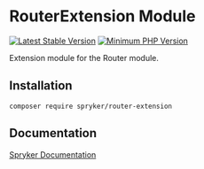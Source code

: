 # RouterExtension Module
[![Latest Stable Version](https://poser.pugx.org/spryker/router-extension/v/stable.svg)](https://packagist.org/packages/spryker/router-extension)
[![Minimum PHP Version](https://img.shields.io/badge/php-%3E%3D%208.1-8892BF.svg)](https://php.net/)

Extension module for the Router module.

## Installation

```
composer require spryker/router-extension
```

## Documentation

[Spryker Documentation](https://docs.spryker.com)
